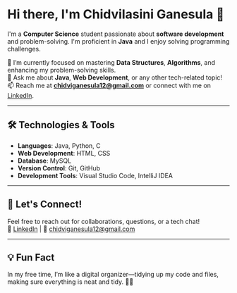 # Hi there, I'm Chidvilasini Ganesula 👋

I'm a **Computer Science** student passionate about **software development** and problem-solving. I'm proficient in **Java** and I enjoy solving programming challenges.

🌱 I’m currently focused on mastering **Data Structures**, **Algorithms**, and enhancing my problem-solving skills.<br>
💬 Ask me about **Java**, **Web Development**, or any other tech-related topic!  
📫 Reach me at **chidviganesula12@gmail.com** or connect with me on [LinkedIn](https://www.linkedin.com/in/chidvilasini-g-a33530231/).

---

## 🛠️ Technologies & Tools
- **Languages**: Java, Python, C  
- **Web Development**: HTML, CSS  
- **Database**: MySQL  
- **Version Control**: Git, GitHub  
- **Development Tools**: Visual Studio Code, IntelliJ IDEA

---

## 📣 Let's Connect!
Feel free to reach out for collaborations, questions, or a tech chat!  
🔗 [LinkedIn](https://www.linkedin.com/in/chidvilasini-g-a33530231/) | 📧 [chidviganesula12@gmail.com](mailto:chidviganesula12@gmail.com)

---

## 💡 Fun Fact  
In my free time, I’m like a digital organizer—tidying up my code and files, making sure everything is neat and tidy. 📂✨
